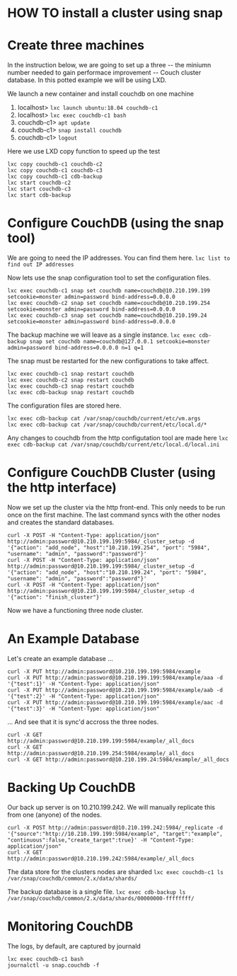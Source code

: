 # HOW TO install a cluster using snap

# Create three machines

In the instruction below, we are going to set up a three -- the miniumn number needed to gain performace improvement -- Couch cluster database. In this potted example we will be using LXD.

We launch a new container and install couchdb on one machine

1. localhost> `lxc launch ubuntu:18.04 couchdb-c1`
1. localhost> `lxc exec couchdb-c1 bash`
1. couchdb-c1> `apt update`
1. couchdb-c1> `snap install couchdb`
1. couchdb-c1> `logout`

Here we use LXD copy function to speed up the test
```
lxc copy couchdb-c1 couchdb-c2
lxc copy couchdb-c1 couchdb-c3
lxc copy couchdb-c1 cdb-backup
lxc start couchdb-c2
lxc start couchdb-c3
lxc start cdb-backup
```

# Configure CouchDB (using the snap tool)

We are going to need the IP addresses. You can find them here.
```lxc list to find out IP addresses```

Now lets use the snap configuration tool to set the configuration files.
```
lxc exec couchdb-c1 snap set couchdb name=couchdb@10.210.199.199 setcookie=monster admin=password bind-address=0.0.0.0
lxc exec couchdb-c2 snap set couchdb name=couchdb@10.210.199.254 setcookie=monster admin=password bind-address=0.0.0.0
lxc exec couchdb-c3 snap set couchdb name=couchdb@10.210.199.24 setcookie=monster admin=password bind-address=0.0.0.0
```
The backup machine we will leave as a single instance. 
```lxc exec cdb-backup snap set couchdb name=couchdb@127.0.0.1 setcookie=monster admin=password bind-address=0.0.0.0 n=1 q=1```

The snap must be restarted for the new configurations to take affect. 
```
lxc exec couchdb-c1 snap restart couchdb
lxc exec couchdb-c2 snap restart couchdb
lxc exec couchdb-c3 snap restart couchdb
lxc exec cdb-backup snap restart couchdb
```
The configuration files are stored here.
```
lxc exec cdb-backup cat /var/snap/couchdb/current/etc/vm.args
lxc exec cdb-backup cat /var/snap/couchdb/current/etc/local.d/*
```
Any changes to couchdb from the http configutation tool are made here
```lxc exec cdb-backup cat /var/snap/couchdb/current/etc/local.d/local.ini```

# Configure CouchDB Cluster (using the http interface)

Now we set up the cluster via the http front-end. This only needs to be run once on the first machine. The last command syncs with the other nodes and creates the standard databases.
```
curl -X POST -H "Content-Type: application/json" http://admin:password@10.210.199.199:5984/_cluster_setup -d '{"action": "add_node", "host":"10.210.199.254", "port": "5984", "username": "admin", "password":"password"}'
curl -X POST -H "Content-Type: application/json" http://admin:password@10.210.199.199:5984/_cluster_setup -d '{"action": "add_node", "host":"10.210.199.24", "port": "5984", "username": "admin", "password":"password"}'
curl -X POST -H "Content-Type: application/json" http://admin:password@10.210.199.199:5984/_cluster_setup -d '{"action": "finish_cluster"}'
```
Now we have a functioning three node cluster. 

# An Example Database

Let's create an example database ...
```
curl -X PUT http://admin:password@10.210.199.199:5984/example
curl -X PUT http://admin:password@10.210.199.199:5984/example/aaa -d '{"test":1}' -H "Content-Type: application/json"
curl -X PUT http://admin:password@10.210.199.199:5984/example/aab -d '{"test":2}' -H "Content-Type: application/json"
curl -X PUT http://admin:password@10.210.199.199:5984/example/aac -d '{"test":3}' -H "Content-Type: application/json"
```
... And see that it is sync'd accross the three nodes.
```
curl -X GET http://admin:password@10.210.199.199:5984/example/_all_docs
curl -X GET http://admin:password@10.210.199.254:5984/example/_all_docs
curl -X GET http://admin:password@10.210.199.24:5984/example/_all_docs
```
# Backing Up CouchDB

Our back up server is on 10.210.199.242. We will manually replicate this from one (anyone) of the nodes.
```
curl -X POST http://admin:password@10.210.199.242:5984/_replicate -d '{"source":"http://10.210.199.199:5984/example", "target":"example", "continuous":false,"create_target":true}' -H "Content-Type: application/json"
curl -X GET http://admin:password@10.210.199.242:5984/example/_all_docs
```
The data store for the clusters nodes are sharded 
```lxc exec couchdb-c1 ls /var/snap/couchdb/common/2.x/data/shards/```

The backup database is a single file.
```lxc exec cdb-backup ls /var/snap/couchdb/common/2.x/data/shards/00000000-ffffffff/```

# Monitoring CouchDB 

The logs, by default, are captured by journald
```
lxc exec couchdb-c1 bash
journalctl -u snap.couchdb -f
```

